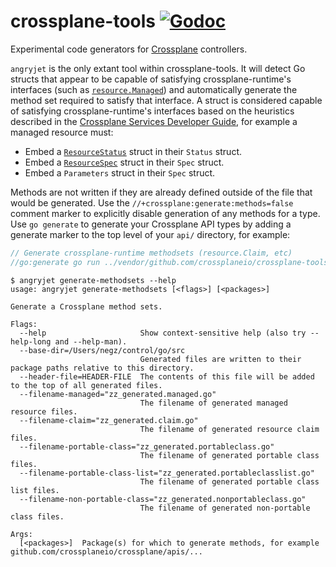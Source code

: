 # crossplane-tools [![Godoc](https://img.shields.io/badge/godoc-reference-blue.svg)](https://godoc.org/github.com/crossplaneio/crossplane-tools)

Experimental code generators for [Crossplane] controllers.

`angryjet` is the only extant tool within crossplane-tools. It will detect Go
structs that appear to be capable of satisfying crossplane-runtime's interfaces
(such as [`resource.Managed`]) and automatically generate the method set
required to satisfy that interface. A struct is considered capable of satisfying
crossplane-runtime's interfaces based on the heuristics described in the
[Crossplane Services Developer Guide], for example a managed resource must:

* Embed a [`ResourceStatus`] struct in their `Status` struct.
* Embed a [`ResourceSpec`] struct in their `Spec` struct.
* Embed a `Parameters` struct in their `Spec` struct.

Methods are not written if they are already defined outside of the file that
would be generated. Use the `//+crossplane:generate:methods=false` comment
marker to explicitly disable generation of any methods for a type. Use `go
generate` to generate your Crossplane API types by adding a generate marker to
the top level of your `api/` directory, for example:

```go
// Generate crossplane-runtime methodsets (resource.Claim, etc)
//go:generate go run ../vendor/github.com/crossplaneio/crossplane-tools/cmd/angryjet/main.go generate-methodsets ./...
```

```console
$ angryjet generate-methodsets --help
usage: angryjet generate-methodsets [<flags>] [<packages>]

Generate a Crossplane method sets.

Flags:
  --help                     Show context-sensitive help (also try --help-long and --help-man).
  --base-dir=/Users/negz/control/go/src  
                             Generated files are written to their package paths relative to this directory.
  --header-file=HEADER-FILE  The contents of this file will be added to the top of all generated files.
  --filename-managed="zz_generated.managed.go"  
                             The filename of generated managed resource files.
  --filename-claim="zz_generated.claim.go"  
                             The filename of generated resource claim files.
  --filename-portable-class="zz_generated.portableclass.go"  
                             The filename of generated portable class files.
  --filename-portable-class-list="zz_generated.portableclasslist.go"  
                             The filename of generated portable class list files.
  --filename-non-portable-class="zz_generated.nonportableclass.go"  
                             The filename of generated non-portable class files.

Args:
  [<packages>]  Package(s) for which to generate methods, for example github.com/crossplaneio/crossplane/apis/...
```

[Crossplane]: https://crossplane.io
[`resource.Managed`]: https://godoc.org/github.com/crossplaneio/crossplane-runtime/pkg/resource#Managed
[`ResourceSpec`]: https://godoc.org/github.com/crossplaneio/crossplane-runtime/apis/core/v1alpha1#ResourceSpec
[`ResourceStatus`]: https://godoc.org/github.com/crossplaneio/crossplane-runtime/apis/core/v1alpha1#ResourceStatus
[Crossplane Services Developer Guide]: https://crossplane.io/docs/v0.3/services-developer-guide.html#defining-resource-kinds